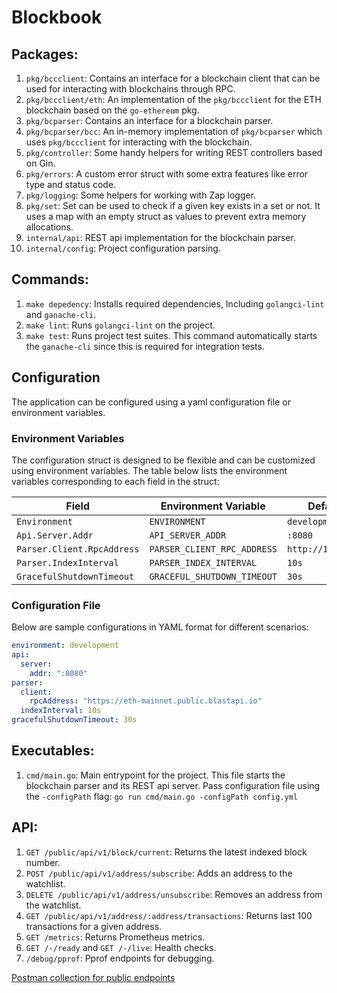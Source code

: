 # Blockbook

## Packages:

1. `pkg/bccclient`: Contains an interface for a blockchain client that can be used for interacting with blockchains through RPC.
2. `pkg/bccclient/eth`: An implementation of the `pkg/bccclient` for the ETH blockchain based on the `go-ethereum` pkg.
3. `pkg/bcparser`: Contains an interface for a blockchain parser.
4. `pkg/bcparser/bcc`: An in-memory implementation of `pkg/bcparser` which uses `pkg/bccclient` for interacting with the blockchain.
5. `pkg/controller`: Some handy helpers for writing REST controllers based on Gin.
6. `pkg/errors`: A custom error struct with some extra features like error type and status code.
7. `pkg/logging`: Some helpers for working with Zap logger.
8. `pkg/set`: Set can be used to check if a given key exists in a set or not. It uses a map with an empty struct as values to prevent extra memory allocations.
9. `internal/api`: REST api implementation for the blockchain parser.
10. `internal/config`: Project configuration parsing.

## Commands:

1. `make depedency`: Installs required dependencies, Including `golangci-lint` and `ganache-cli`.
2. `make lint`: Runs `golangci-lint` on the project.
3. `make test`: Runs project test suites. This command automatically starts the `ganache-cli` since this is required for integration tests.

## Configuration

The application can be configured using a yaml configuration file or environment variables.

### Environment Variables

The configuration struct is designed to be flexible and can be customized using environment variables. The table below lists the environment variables corresponding to each field in the struct:

| Field                      | Environment Variable        | Default Value           |
|----------------------------|-----------------------------|-------------------------|
| `Environment`              | `ENVIRONMENT`               | `development`           |
| `Api.Server.Addr`          | `API_SERVER_ADDR`           | `:8080`                 |
| `Parser.Client.RpcAddress` | `PARSER_CLIENT_RPC_ADDRESS` | `http://127.0.0.1:8545` |
| `Parser.IndexInterval`     | `PARSER_INDEX_INTERVAL`     | `10s`                   |
| `GracefulShutdownTimeout`  | `GRACEFUL_SHUTDOWN_TIMEOUT` | `30s`                   |

### Configuration File

Below are sample configurations in YAML format for different scenarios:

```yaml
environment: development
api:
  server:
    addr: ":8080"
parser:
  client:
    rpcAddress: "https://eth-mainnet.public.blastapi.io"
  indexInterval: 10s
gracefulShutdownTimeout: 30s
```

## Executables:

1. `cmd/main.go`: Main entrypoint for the project. This file starts the blockchain parser and its REST api server. Pass configuration file using the `-configPath` flag: `go run cmd/main.go -configPath config.yml`

## API:
1. `GET /public/api/v1/block/current`: Returns the latest indexed block number.
2. `POST /public/api/v1/address/subscribe`: Adds an address to the watchlist.
3. `DELETE /public/api/v1/address/unsubscribe`: Removes an address from the watchlist.
4. `GET /public/api/v1/address/:address/transactions`: Returns last 100 transactions for a given address.
5. `GET /metrics`: Returns Prometheus metrics.
6. `GET /-/ready` and `GET /-/live`: Health checks.
7. `/debug/pprof`: Pprof endpoints for debugging.

[Postman collection for public endpoints](https://api.postman.com/collections/33040356-a2813210-110a-42f7-9b6f-e7724b2eabf2?access_key=PMAT-01J581JRQAQG2ZNW0ZSGVHHKFX)